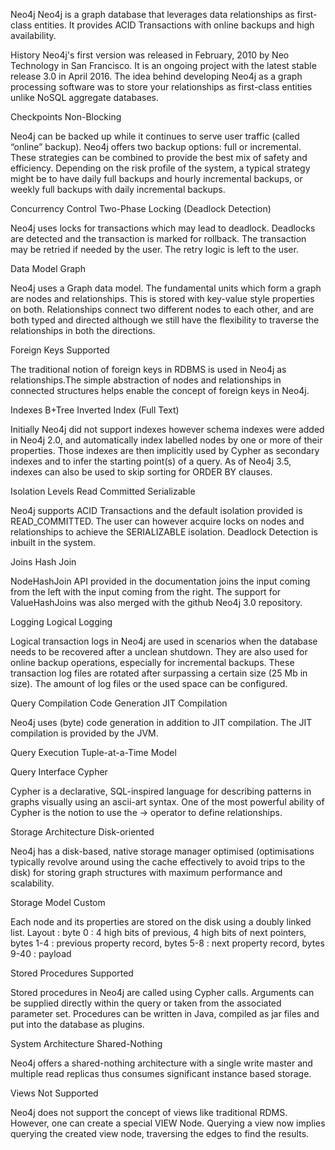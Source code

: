 Neo4j 
Neo4j is a graph database that leverages data relationships as first-class entities. It provides ACID Transactions with online backups and high availability.


History 
Neo4j's first version was released in February, 2010 by Neo Technology in San Francisco. It is an ongoing project with the latest stable release 3.0 in April 2016. The idea behind developing Neo4j as a graph processing software was to store your relationships as first-class entities unlike NoSQL aggregate databases.


Checkpoints 
Non-Blocking

Neo4j can be backed up while it continues to serve user traffic (called “online” backup). Neo4j offers two backup options: full or incremental. These strategies can be combined to provide the best mix of safety and efficiency. Depending on the risk profile of the system, a typical strategy might be to have daily full backups and hourly incremental backups, or weekly full backups with daily incremental backups.


Concurrency Control 
Two-Phase Locking (Deadlock Detection)

Neo4j uses locks for transactions which may lead to deadlock. Deadlocks are detected and the transaction is marked for rollback. The transaction may be retried if needed by the user. The retry logic is left to the user.


Data Model 
Graph

Neo4j uses a Graph data model. The fundamental units which form a graph are nodes and relationships. This is stored with key-value style properties on both. Relationships connect two different nodes to each other, and are both typed and directed although we still have the flexibility to traverse the relationships in both the directions.


Foreign Keys 
Supported

The traditional notion of foreign keys in RDBMS is used in Neo4j as relationships.The simple abstraction of nodes and relationships in connected structures helps enable the concept of foreign keys in Neo4j.


Indexes 
B+Tree Inverted Index (Full Text)

Initially Neo4j did not support indexes however schema indexes were added in Neo4j 2.0, and automatically index labelled nodes by one or more of their properties. Those indexes are then implicitly used by Cypher as secondary indexes and to infer the starting point(s) of a query. As of Neo4j 3.5, indexes can also be used to skip sorting for ORDER BY clauses.


Isolation Levels 
Read Committed Serializable

Neo4j supports ACID Transactions and the default isolation provided is READ_COMMITTED. The user can however acquire locks on nodes and relationships to achieve the SERIALIZABLE isolation. Deadlock Detection is inbuilt in the system.


Joins 
Hash Join

NodeHashJoin API provided in the documentation joins the input coming from the left with the input coming from the right. The support for ValueHashJoins was also merged with the github Neo4j 3.0 repository.


Logging 
Logical Logging

Logical transaction logs in Neo4j are used in scenarios when the database needs to be recovered after a unclean shutdown. They are also used for online backup operations, especially for incremental backups. These transaction log files are rotated after surpassing a certain size (25 Mb in size). The amount of log files or the used space can be configured.


Query Compilation 
Code Generation JIT Compilation

Neo4j uses (byte) code generation in addition to JIT compilation. The JIT compilation is provided by the JVM.


Query Execution 
Tuple-at-a-Time Model

Query Interface 
Cypher

Cypher is a declarative, SQL-inspired language for describing patterns in graphs visually using an ascii-art syntax. One of the most powerful ability of Cypher is the notion to use the -> operator to define relationships.


Storage Architecture 
Disk-oriented

Neo4j has a disk-based, native storage manager optimised (optimisations typically revolve around using the cache effectively to avoid trips to the disk) for storing graph structures with maximum performance and scalability.


Storage Model 
Custom

Each node and its properties are stored on the disk using a doubly linked list. Layout : byte 0 : 4 high bits of previous, 4 high bits of next pointers, bytes 1-4 : previous property record, bytes 5-8 : next property record, bytes 9-40 : payload


Stored Procedures 
Supported

Stored procedures in Neo4j are called using Cypher calls. Arguments can be supplied directly within the query or taken from the associated parameter set. Procedures can be written in Java, compiled as jar files and put into the database as plugins.


System Architecture 
Shared-Nothing

Neo4j offers a shared-nothing architecture with a single write master and multiple read replicas thus consumes significant instance based storage.


Views 
Not Supported

Neo4j does not support the concept of views like traditional RDMS. However, one can create a special VIEW Node. Querying a view now implies querying the created view node, traversing the edges to find the results.